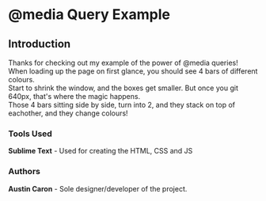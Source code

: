 # @media Query Example

## Introduction
Thanks for checking out my example of the power of @media queries!
<br>
When loading up the page on first glance, you should see 4 bars of different colours.
<br>
Start to shrink the window, and the boxes get smaller. But once you git 640px, that's where the magic happens.
<br>
Those 4 bars sitting side by side, turn into 2, and they stack on top of eachother, and they change colours!

### Tools Used

**Sublime Text** - Used for creating the HTML, CSS and JS

### Authors

**Austin Caron** - Sole designer/developer of the project.

